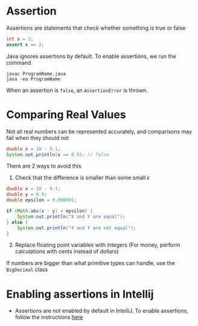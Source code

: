 # Assertion

Assertions are statements that check whether something is true or false

```java
int x = 2;
assert x == 2;
```

Java ignores assertions by default. To enable assertions, we run the command

```
javac ProgramName.java
java -ea ProgramName
```

When an assertion is `false`, an `AssertionError` is thrown.

# Comparing Real Values

Not all real numbers can be represented accurately, and comparisons may fail when they should not

```java
double x = 10 - 9.1;
System.out.println(x == 0.9); // false
```

There are 2 ways to avoid this

1. Check that the difference is smaller than some small $\epsilon$

```java
double x = 10 - 9.1;
double y = 0.9;
double epsilon = 0.000001;

if (Math.abs(x - y) < epsilon) {
    System.out.println("X and Y are equal");
} else {
    System.out.println("X and Y are not equal");
}
```

2. Replace floating point variables with integers (For money, perform calculations with cents instead of dollars)

If numbers are bigger than what primitive types can handle, use the `BigDecimal` class

# Enabling assertions in Intellij

- Assertions are not enabled by default in IntelliJ. To enable assertions, follow the instructions [here](https://se-education.org/guides/tutorials/intellijUsefulSettings.html)
